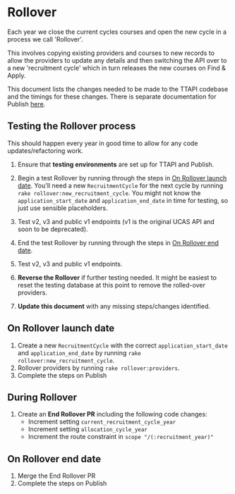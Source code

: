 # Rollover

Each year we close the current cycles courses and open the new cycle in a
process we call 'Rollover'.

This involves copying existing providers and courses to new records to allow the
providers to update any details and then switching the API over to a new
'recruitment cycle' which in turn releases the new courses on Find & Apply.

This document lists the changes needed to be made to the TTAPI codebase and the
timings for these changes. There is separate documentation for Publish
[here](https://github.com/DFE-Digital/publish-teacher-training/blob/master/docs/rollover.md).

## Testing the Rollover process

This should happen every year in good time to allow for any code
updates/refactoring work.

1. Ensure that **testing environments** are set up for TTAPI and Publish.

2. Begin a test Rollover by running through the steps in
  [On Rollover launch date](#on-rollover-launch-date).
  You'll need a new `RecruitmentCycle` for the next cycle by running
  `rake rollover:new_recruitment_cycle`. You might not know the
  `application_start_date` and `application_end_date` in time for testing, so
  just use sensible placeholders.

3. Test v2, v3 and public v1 endpoints (v1 is the original UCAS API and soon to
  be deprecated).

4. End the test Rollover by running through the steps in
  [On Rollover end date](#on-rollover-end-date).

5. Test v2, v3 and public v1 endpoints.

6. **Reverse the Rollover** if further testing needed. It might be easiest to
  reset the testing database at this point to remove the rolled-over providers.

7. **Update this document** with any missing steps/changes identified.

## On Rollover launch date

1. Create a new `RecruitmentCycle` with the correct `application_start_date` and
  `application_end_date` by running `rake rollover:new_recruitment_cycle`.
2. Rollover providers by running `rake rollover:providers`.
3. Complete the steps on Publish

## During Rollover

1. Create an **End Rollover PR** including the following code changes:
    - Increment setting `current_recruitment_cycle_year`
    - Increment setting `allocation_cycle_year`
    - Increment the route constraint in `scope "/(:recruitment_year)"`

## On Rollover end date

1. Merge the End Rollover PR
2. Complete the steps on Publish
